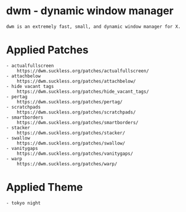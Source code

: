 # dwm - dynamic window manager
    dwm is an extremely fast, small, and dynamic window manager for X.

# Applied Patches
    - actualfullscreen
        https://dwm.suckless.org/patches/actualfullscreen/
    - attachbelow
        https://dwm.suckless.org/patches/attachbelow/
    - hide vacant tags
        https://dwm.suckless.org/patches/hide_vacant_tags/
    - pertag 
        https://dwm.suckless.org/patches/pertag/
    - scratchpads
        https://dwm.suckless.org/patches/scratchpads/
    - smartborders
        https://dwm.suckless.org/patches/smartborders/
    - stacker 
        https://dwm.suckless.org/patches/stacker/
    - swallow
        https://dwm.suckless.org/patches/swallow/
    - vanitygaps
        https://dwm.suckless.org/patches/vanitygaps/
    - warp
        https://dwm.suckless.org/patches/warp/
# Applied Theme
    - tokyo night

